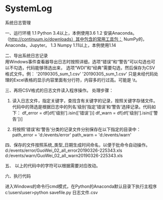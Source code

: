 # SystemLog
系统日志管理

一、运行环境
1.1 Python 3.4以上，本例使用3.6
1.2 安装Anaconda。（http://continuum.io/downloads）其中包含的常用工具包：
    NumPy的，Anaconda，Jupyter。
1.3 Numpy 1.11以上，本例使用1.14 

二、导出系统日志记录  
    用Windows事件查看器导出日志时按照详细，选项“错误”和“警告”可以勾选也可以不勾选，代码能够筛选出来，
选项“WDI”和“经典”需要勾选，然后保存为CSV格式文件。例：
'20190305_sum_1.csv'
'20190305_sum_1.csv'
只是未经代码处理的Excel表格的显示内容里面有分行符，内容多的行过高。可能是 \t。

三、再将CSV格式的日志文件读入程序操作。
    处理步骤：
1.  读入日志文件，指定关键字，查找含有关键字的记录，按照关键字存储文件。
代码中的筛选是根据日志中的列名‘级别’指定‘错误’和‘警告’选择记录。代码如下：
df_error = df[df['级别'].isin(['错误'])]
df_warn = df[df['级别'].isin(['警告'])]

2.  将按照‘错误’和‘警告’分类的记录文件分别保存在以下指定的目录中：
path_error = 'd:/events/error'
path_warn = 'd:/events/warn'

四、保存的文件按照系统_类型_日期生成时间命名，以便于批命令自动操作。
d:/events/error/GuoWei_02_all_error20190326-225343.xls
d:/events/warn/GuoWei_02_all_warn20190326-225343.xls

五、 以上的代码中的字符可以根据需要对应改动。

六、执行代码

   进入Windows的命令行cmd模式，在Python的Anaconda默认目录下执行主程序
    c:\users\user>python savefile.py 日志文件.csv    
